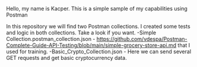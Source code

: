 Hello, my name is Kacper. This is a simple sample of my capabilities using Postman

In this repository we will find two Postman collections. I created some tests and logic in both collections. Take a look if you want.
  -Simple Collection.postman_collection.json - https://github.com/vdespa/Postman-Complete-Guide-API-Testing/blob/main/simple-grocery-store-api.md that I used for training.
  -Basic_Crypto_Collection.json - Here we can send several GET requests and get basic cryptocurrency data.
